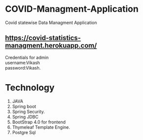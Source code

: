 # COVID-Managment-Application
Covid statewise Data Managment Application
## https://covid-statistics-managment.herokuapp.com/
 Credentials for admin <br>  username:Vikash <br> password:Vikash.
# Technology
 1. JAVA
 2. Spring boot
 3. Spring Security.
 4. Spring JDBC 
 5. BootStrap 4.0 for frontend
 6. Thymeleaf Template Engine.
 7. Postgre Sql

